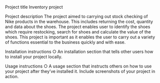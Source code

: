 Project title
Inventory project

Project description
The project aimed to carrying out stock checking of Nike products in the warehouse. This includes returning the cost, quantity and data about the shoes. The project enables user to identify the shoes which require restocking, search for shoes and calculate the value of the shoes. This project is important as it enables the user to carry out a variety of functions essential to the business quickly and with ease.

Installation instructions 
○ An installation section that tells other users how to install your project
locally.

Usage instructions 
○ A usage section that instructs others on how to use your project after
they’ve installed it. Include screenshots of your project in action.
